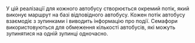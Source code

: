 У цій реалізації для кожного автобусу створюється окремий потік, який виконує маршрут на базі відповідного автобусу. Кожен потік автобусу взаємодіє з зупинками і виводить інформацію про події. Семафори використовуються для обмеження кількості автобусів, які можуть зупинятися на одній зупинці одночасно.
